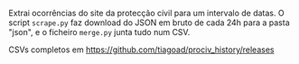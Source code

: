 Extrai ocorrências do site da protecção cívil para um intervalo de datas.
O script `scrape.py` faz download do JSON em bruto de cada 24h para a pasta "json", e o ficheiro `merge.py` junta tudo num CSV.

CSVs completos em https://github.com/tiagoad/prociv_history/releases
